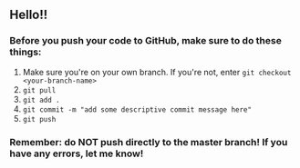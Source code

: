 ## Hello!!
### Before you push your code to GitHub, make sure to do these things:
1. Make sure you're on your own branch. If you're not, enter `git checkout <your-branch-name>`
2. `git pull`
3. `git add .`
4. `git commit -m "add some descriptive commit message here"`
5. `git push`

### Remember: do NOT push directly to the master branch! If you have any errors, let me know! 
